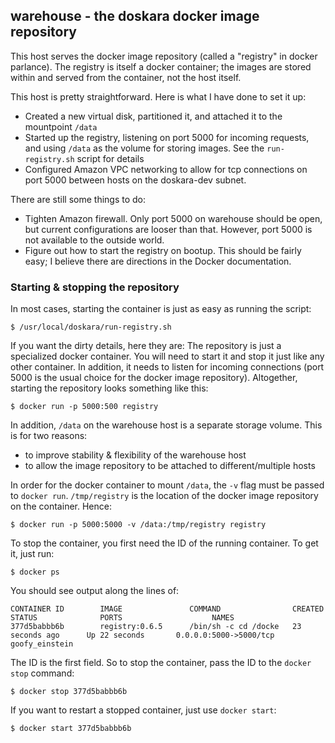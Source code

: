 ## warehouse - the doskara docker image repository

This host serves the docker image repository (called a "registry" in docker parlance).  The registry is itself a docker container; the images are stored within and served from the container, not the host itself.

This host is pretty straightforward. Here is what I have done to set it up:
* Created a new virtual disk, partitioned it, and attached it to the mountpoint `/data`
* Started up the registry, listening on port 5000 for incoming requests, and using `/data` as the volume for storing images. See the `run-registry.sh` script for details
* Configured Amazon VPC networking to allow for tcp connections on port 5000 between hosts on the doskara-dev subnet.

There are still some things to do:
* Tighten Amazon firewall. Only port 5000 on warehouse should be open, but current configurations are looser than that. However, port 5000 is not available to the outside world.
* Figure out how to start the registry on bootup. This should be fairly easy; I believe there are directions in the Docker documentation.

### Starting & stopping the repository

In most cases, starting the container is just as easy as running the script:

    $ /usr/local/doskara/run-registry.sh

If you want the dirty details, here they are: The repository is just a specialized docker container.  You will need to start it and stop it just like any other container.  In addition, it needs to listen for incoming connections (port 5000 is the usual choice for the docker image repository). Altogether, starting the repository looks something like this:

    $ docker run -p 5000:500 registry

In addition, `/data` on the warehouse host is a separate storage volume.  This is for two reasons:
 * to improve stability & flexibility of the warehouse host
 * to allow the image repository to be attached to different/multiple hosts

In order for the docker container to mount `/data`, the `-v` flag must be passed to `docker run`.  `/tmp/registry` is the location of the docker image repository on the container.  Hence:

    $ docker run -p 5000:5000 -v /data:/tmp/registry registry

To stop the container, you first need the ID of the running container.  To get it, just run:

    $ docker ps

You should see output along the lines of:

    CONTAINER ID        IMAGE               COMMAND                CREATED             STATUS              PORTS                    NAMES
    377d5babbb6b        registry:0.6.5      /bin/sh -c cd /docke   23 seconds ago      Up 22 seconds       0.0.0.0:5000->5000/tcp   goofy_einstein

The ID is the first field.  So to stop the container, pass the ID to the `docker stop` command:

    $ docker stop 377d5babbb6b

If you want to restart a stopped container, just use `docker start`:

    $ docker start 377d5babbb6b
